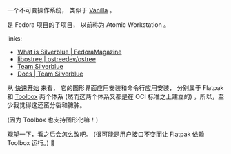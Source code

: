 

一个不可变操作系统，
类似于 [Vanilla](../vanilla-note) 。

是 Fedora 项目的子项目，
以前称为 Atomic Workstation 。

links: 

[mgz-what]: https://fedoramagazine.org/what-is-silverblue
[ostree]: https://ostreedev.github.io/ostree
[site]: https://silverblue.fedoraproject.org
[docs]: https://docs.fedoraproject.org/en-US/fedora-silverblue

- [What is Silverblue | FedoraMagazine][mgz-what]
- [libostree | ostreedev/ostree][ostree]
- [Team Silverblue][site]
- [Docs | Team Silverblue][docs]

[docs-start]: https://docs.fedoraproject.org/en-US/fedora-silverblue/getting-started
[tbox]: https://containertoolbx.org
[tbox-repo]: https://github.com/containers/toolbox.git

从 [快速开始][docs-start] 来看，
它的图形界面应用安装和命令行应用安装，
分别属于 Flatpak 和 [Toolbox][tbox] 两个体系
 (然而这两个体系又都是在 OCI 标准之上建立的) 
，所以，至少我觉得这还蛮分裂和臃肿。

(因为 Toolbox 也支持图形化嘛！)

观望一下，看之后会怎么改吧。
 (很可能是用户接口不变而让 Flatpak 依赖 Toolbox 运行。) 🤔

